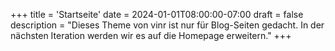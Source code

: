 +++
title = 'Startseite'
date = 2024-01-01T08:00:00-07:00
draft = false
description = "Dieses Theme von vinr ist nur für Blog-Seiten gedacht. In der nächsten Iteration werden wir es auf die Homepage erweitern."
+++
